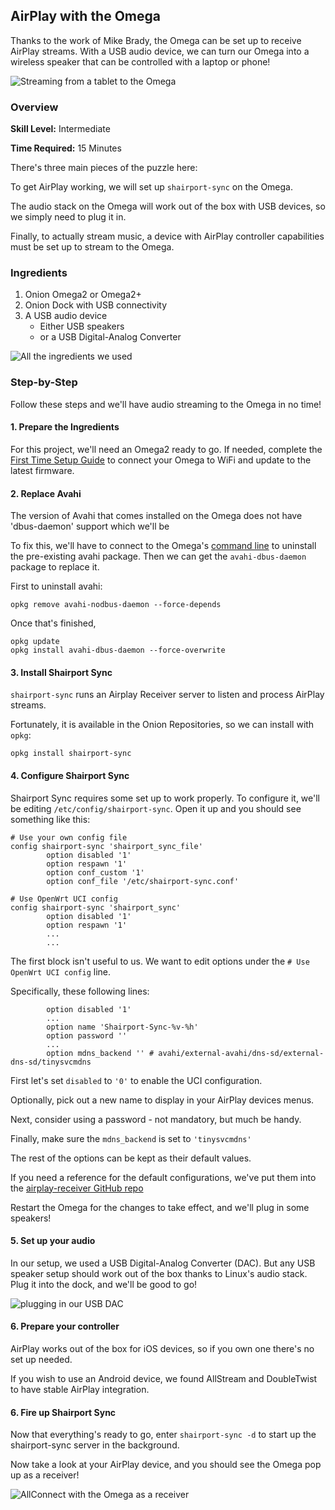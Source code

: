 ## AirPlay with the Omega

<!-- // brief intro to the project  -->
<!-- // include a photo of the final result -->

Thanks to the work of Mike Brady, the Omega can be set up to receive AirPlay streams. With a USB audio device, we can turn our Omega into a wireless speaker that can be controlled with a laptop or phone!

![Streaming from a tablet to the Omega](./img/airplay-receiver-example.jpg)

### Overview

**Skill Level:** Intermediate

**Time Required:** 15 Minutes

<!-- // go into some detail here about how we're going to be implementing the project -->
<!-- //	eg. which programming language we'll be using, APIs -->
<!-- //	include links to any api or module references -->

There's three main pieces of the puzzle here:

To get AirPlay working, we will set up `shairport-sync` on the Omega. 

The audio stack on the Omega will work out of the box with USB devices, so we simply need to plug it in. 

Finally, to actually stream music, a device with AirPlay controller capabilities must be set up to stream to the Omega.


### Ingredients

<!-- // a numbered list of all physical items used to make this project -->
<!-- //	all items should be linked to a place online where they can be bought -->
<!-- //	the Onion items should be linked to their corresponding Onion store page -->

1. Onion Omega2 or Omega2+
1. Onion Dock with USB connectivity
1. A USB audio device
    * Either USB speakers
    * or a USB Digital-Analog Converter

![All the ingredients we used](./img/airplay-receiver-ingredients.jpg)

### Step-by-Step

Follow these steps and we'll have audio streaming to the Omega in no time!

#### 1. Prepare the Ingredients

<!-- // brief description of the step activity -->
<!-- //	include photos -->
For this project, we'll need an Omega2 ready to go. If needed, complete the [First Time Setup Guide](https://docs.onion.io/omega2-docs/first-time-setup.html) to connect your Omega to WiFi and update to the latest firmware.


#### 2. Replace Avahi

The version of Avahi that comes installed on the Omega does not have 'dbus-daemon' support which we'll be 

To fix this, we'll have to connect to the Omega's [command line](https://docs.onion.io/omega2-docs/connecting-to-the-omega-terminal.html#connecting-to-the-omega-terminal) to uninstall the pre-existing avahi package. Then we can get the `avahi-dbus-daemon` package to replace it.

First to uninstall avahi:
```
opkg remove avahi-nodbus-daemon --force-depends
```

Once that's finished,

```
opkg update
opkg install avahi-dbus-daemon --force-overwrite
```

#### 3. Install Shairport Sync

`shairport-sync` runs an Airplay Receiver server to listen and process AirPlay streams. 

Fortunately, it is available in the Onion Repositories, so we can install with `opkg`:

```
opkg install shairport-sync
```

#### 4. Configure Shairport Sync

Shairport Sync requires some set up to work properly. To configure it, we'll be editing `/etc/config/shairport-sync`. Open it up and you should see something like this:

```
# Use your own config file
config shairport-sync 'shairport_sync_file'
        option disabled '1'
        option respawn '1'
        option conf_custom '1'
        option conf_file '/etc/shairport-sync.conf'

# Use OpenWrt UCI config
config shairport-sync 'shairport_sync'
        option disabled '1'
        option respawn '1'
        ...
        ...
```

The first block isn't useful to us. We want to edit options under the `# Use OpenWrt UCI config` line.

Specifically, these following lines:

```
        option disabled '1'
        ...
        option name 'Shairport-Sync-%v-%h'
        option password ''
        ...
        option mdns_backend '' # avahi/external-avahi/dns-sd/external-dns-sd/tinysvcmdns
```

First let's set `disabled` to `'0'` to enable the UCI configuration. 

Optionally, pick out a new name to display in your AirPlay devices menus.

Next, consider using a password - not mandatory, but much be handy.

Finally, make sure the `mdns_backend` is set to `'tinysvcmdns'`

The rest of the options can be kept as their default values.

If you need a reference for the default configurations, we've put them into the [airplay-receiver GitHub repo]()

Restart the Omega for the changes to take effect, and we'll plug in some speakers!

#### 5. Set up your audio

In our setup, we used a USB Digital-Analog Converter (DAC). But any USB speaker setup should work out of the box thanks to Linux's audio stack. Plug it into the dock, and we'll be good to go!

<!-- // DONE: image of dock plug -->
![plugging in our USB DAC](./img/airplay-receiver-usb-insert.jpg)

#### 6. Prepare your controller

AirPlay works out of the box for iOS devices, so if you own one there's no set up needed.

If you wish to use an Android device, we found AllStream and DoubleTwist to have stable AirPlay integration.


#### 6. Fire up Shairport Sync

Now that everything's ready to go, enter `shairport-sync -d` to start up the shairport-sync server in the background.

Now take a look at your AirPlay device, and you should see the Omega pop up as a receiver!

<!-- // DONE: screenshot of shairport working on android -->
![AllConnect with the Omega as a receiver](./img/airplay-receiver-android-app.png)


<!-- ### Code Highlight -->

<!-- // one or two paragraphs (max) about something cool we did in the code -->
<!-- //	just give a brief description/overview and provide links to where they can learn more (Onion Docs, online resources, etc) -->
 
